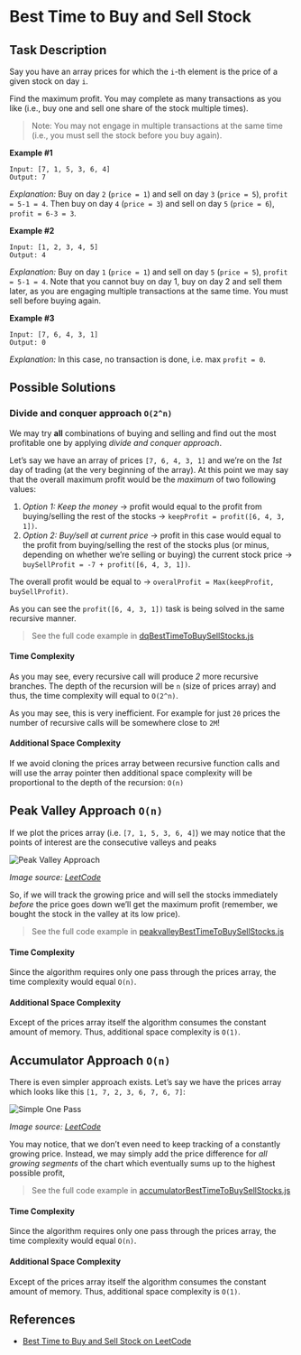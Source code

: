 Best Time to Buy and Sell Stock
===============================

Task Description
----------------

Say you have an array prices for which the `i`-th element is the price of a given stock on day `i`.

Find the maximum profit. You may complete as many transactions as you like (i.e., buy one and sell one share of the stock multiple times).

> Note: You may not engage in multiple transactions at the same time (i.e., you must sell the stock before you buy again).

**Example \#1**

    Input: [7, 1, 5, 3, 6, 4]
    Output: 7

*Explanation:* Buy on day `2` (`price = 1`) and sell on day `3` (`price = 5`), `profit = 5-1 = 4`. Then buy on day `4` (`price = 3`) and sell on day `5` (`price = 6`), `profit = 6-3 = 3`.

**Example \#2**

    Input: [1, 2, 3, 4, 5]
    Output: 4

*Explanation:* Buy on day `1` (`price = 1`) and sell on day `5` (`price = 5`), `profit = 5-1 = 4`. Note that you cannot buy on day 1, buy on day 2 and sell them later, as you are engaging multiple transactions at the same time. You must sell before buying again.

**Example \#3**

    Input: [7, 6, 4, 3, 1]
    Output: 0

*Explanation:* In this case, no transaction is done, i.e. max `profit = 0`.

Possible Solutions
------------------

### Divide and conquer approach `O(2^n)`

We may try **all** combinations of buying and selling and find out the most profitable one by applying *divide and conquer approach*.

Let’s say we have an array of prices `[7, 6, 4, 3, 1]` and we’re on the *1st* day of trading (at the very beginning of the array). At this point we may say that the overall maximum profit would be the *maximum* of two following values:

1.  *Option 1: Keep the money* → profit would equal to the profit from buying/selling the rest of the stocks → `keepProfit = profit([6, 4, 3, 1])`.
2.  *Option 2: Buy/sell at current price* → profit in this case would equal to the profit from buying/selling the rest of the stocks plus (or minus, depending on whether we’re selling or buying) the current stock price → `buySellProfit = -7 + profit([6, 4, 3, 1])`.

The overall profit would be equal to → `overalProfit = Max(keepProfit, buySellProfit)`.

As you can see the `profit([6, 4, 3, 1])` task is being solved in the same recursive manner.

> See the full code example in [dqBestTimeToBuySellStocks.js](dqBestTimeToBuySellStocks.js)

#### Time Complexity

As you may see, every recursive call will produce *2* more recursive branches. The depth of the recursion will be `n` (size of prices array) and thus, the time complexity will equal to `O(2^n)`.

As you may see, this is very inefficient. For example for just `20` prices the number of recursive calls will be somewhere close to `2M`!

#### Additional Space Complexity

If we avoid cloning the prices array between recursive function calls and will use the array pointer then additional space complexity will be proportional to the depth of the recursion: `O(n)`

Peak Valley Approach `O(n)`
---------------------------

If we plot the prices array (i.e. `[7, 1, 5, 3, 6, 4]`) we may notice that the points of interest are the consecutive valleys and peaks

![Peak Valley Approach](https://leetcode.com/media/original_images/122_maxprofit_1.png)

*Image source: [LeetCode](https://leetcode.com/problems/best-time-to-buy-and-sell-stock-ii/solution/)*

So, if we will track the growing price and will sell the stocks immediately *before* the price goes down we’ll get the maximum profit (remember, we bought the stock in the valley at its low price).

> See the full code example in [peakvalleyBestTimeToBuySellStocks.js](peakvalleyBestTimeToBuySellStocks.js)

#### Time Complexity

Since the algorithm requires only one pass through the prices array, the time complexity would equal `O(n)`.

#### Additional Space Complexity

Except of the prices array itself the algorithm consumes the constant amount of memory. Thus, additional space complexity is `O(1)`.

Accumulator Approach `O(n)`
---------------------------

There is even simpler approach exists. Let’s say we have the prices array which looks like this `[1, 7, 2, 3, 6, 7, 6, 7]`:

![Simple One Pass](https://leetcode.com/media/original_images/122_maxprofit_2.png)

*Image source: [LeetCode](https://leetcode.com/problems/best-time-to-buy-and-sell-stock-ii/solution/)*

You may notice, that we don’t even need to keep tracking of a constantly growing price. Instead, we may simply add the price difference for *all growing segments* of the chart which eventually sums up to the highest possible profit,

> See the full code example in [accumulatorBestTimeToBuySellStocks.js](accumulatorBestTimeToBuySellStocks.js)

#### Time Complexity

Since the algorithm requires only one pass through the prices array, the time complexity would equal `O(n)`.

#### Additional Space Complexity

Except of the prices array itself the algorithm consumes the constant amount of memory. Thus, additional space complexity is `O(1)`.

References
----------

-   [Best Time to Buy and Sell Stock on LeetCode](https://leetcode.com/problems/best-time-to-buy-and-sell-stock-ii/)
